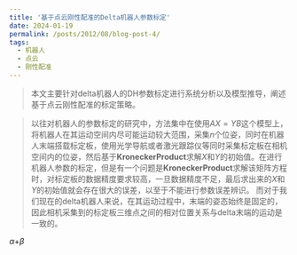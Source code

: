 ```yaml
---
title: '基于点云刚性配准的Delta机器人参数标定'
date: 2024-01-19
permalink: /posts/2012/08/blog-post-4/
tags:
  - 机器人
  - 点云
  - 刚性配准
---
```


>本文主要针对delta机器人的DH参数标定进行系统分析以及模型推导，阐述基于点云刚性配准的标定策略。 


>以往对机器人的参数标定的研究中，方法集中在使用$AX=YB$这个模型上，将机器人在其运动空间内尽可能运动较大范围，采集$n$个位姿，同时在机器人末端搭载标定板，使用光学导航或者激光跟踪仪等同时采集标定板在相机空间内的位姿，然后基于$\mathbf{Kronecker Product}$求解$X$和$Y$的初始值。在进行机器人参数的标定，但是有一个问题是$\mathbf{Kronecker Product}$求解该矩阵方程时，对标定板的数据精度要求较高，一旦数据精度不足，最后求出来的$X$和$Y$的初始值就会存在很大的误差，以至于不能进行参数误差辨识。
而对于我们现在的delta机器人来说，在其运动过程中，末端的姿态始终是固定的，因此相机采集到的标定板三维点之间的相对位置关系与delta末端的运动是一致的。

$\alpha$+$\beta$


